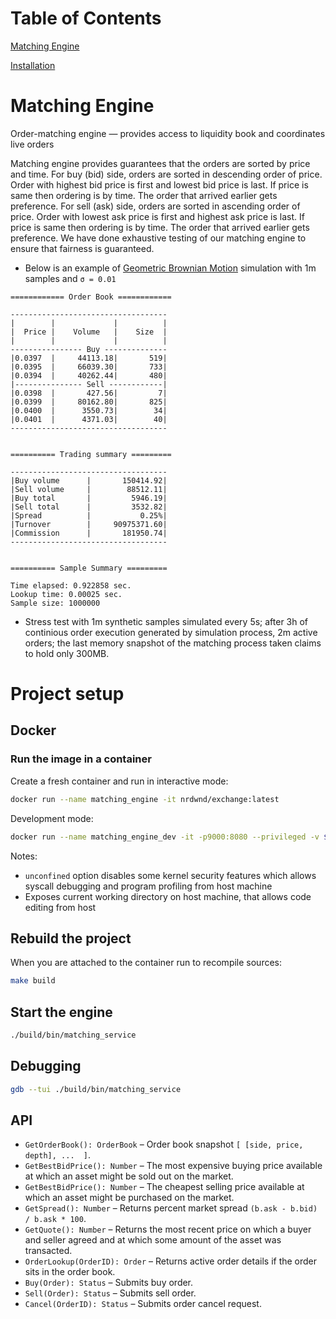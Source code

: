 # Table of Contents 

[Matching Engine](#Service)

[Installation](#Setup)


<a name="Service"/>

# Matching Engine

Order-matching engine — provides access to liquidity book and coordinates live orders

Matching engine provides guarantees that the orders are sorted by price and time.
For buy (bid) side, orders are sorted in descending order of price. Order with highest bid price is first and lowest bid price is last. If price is same then ordering is by time. The order that arrived earlier gets preference.
For sell (ask) side, orders are sorted in ascending order of price. Order with lowest ask price is first and highest ask price is last. If price is same then ordering is by time. The order that arrived earlier gets preference.
We have done exhaustive testing of our matching engine to ensure that fairness is guaranteed.

- Below is an example of [Geometric Brownian Motion](https://en.wikipedia.org/wiki/Geometric_Brownian_motion) simulation with 1m samples and `σ = 0.01`

```
============ Order Book ============

-----------------------------------
|        |             |          |
|  Price |    Volume   |    Size  |
|        |             |          |
---------------- Buy --------------
|0.0397  |     44113.18|       519|
|0.0395  |     66039.30|       733|
|0.0394  |     40262.44|       480|
|--------------- Sell ------------|
|0.0398  |       427.56|         7|
|0.0399  |     80162.80|       825|
|0.0400  |      3550.73|        34|
|0.0401  |      4371.03|        40|
-----------------------------------


========== Trading summary =========

-----------------------------------
|Buy volume      |       150414.92|
|Sell volume     |        88512.11|
|Buy total       |         5946.19|
|Sell total      |         3532.82|
|Spread          |           0.25%|
|Turnover        |     90975371.60|
|Commission      |       181950.74|
-----------------------------------


========== Sample Summary =========

Time elapsed: 0.922858 sec.
Lookup time: 0.00025 sec.
Sample size: 1000000
```

- Stress test with 1m synthetic samples simulated every 5s; after 3h of continious order execution generated by simulation process, 2m active orders; the last memory snapshot of the matching process taken claims to hold only 300MB.

<a name="Setup"/>

# Project setup

## Docker

### Run the image in a container

Create a fresh container and run in interactive mode:

```bash
docker run --name matching_engine -it nrdwnd/exchange:latest
```

Development mode:

```bash
docker run --name matching_engine_dev -it -p9000:8080 --privileged -v ${PWD}:/opt/matching --cap-add=SYS_PTRACE --security-opt seccomp=unconfined nrdwnd/exchange:latest
```

Notes:

- `unconfined` option disables some kernel security features which allows syscall debugging and program profiling from host machine
- Exposes current working directory on host machine, that allows code editing from host

## Rebuild the project

When you are attached to the container run to recompile sources:

```bash
make build 
```

## Start the engine
```bash
./build/bin/matching_service
```

## Debugging
```bash
gdb --tui ./build/bin/matching_service
```

## API
- `GetOrderBook(): OrderBook` – Order book snapshot `[ [side, price, depth], ...  ]`.
- `GetBestBidPrice(): Number` – The most expensive buying price available at which an asset might be sold out on the market.
- `GetBestBidPrice(): Number` – The cheapest selling price available at which an asset might be purchased on the market.
- `GetSpread(): Number` – Returns percent market spread `(b.ask - b.bid) / b.ask * 100`.
- `GetQuote(): Number` – Returns the most recent price on which a buyer and seller agreed and at which some amount of the asset was transacted.
- `OrderLookup(OrderID): Order` – Returns active order details if the order sits in the order book.
- `Buy(Order): Status` – Submits buy order.
- `Sell(Order): Status` – Submits sell order.
- `Cancel(OrderID): Status` – Submits order cancel request.
